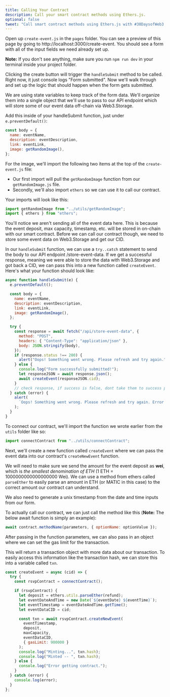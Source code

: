 ```yaml
---
title: Calling Your Contract
description: Call your smart contract methods using Ethers.js.
optional: false
tweet: "Call smart contract methods using Ethers.js with #30DaysofWeb3 @womenbuildweb3 💥"
---
```


Open up `create-event.js` in the `pages` folder. You can see a preview of this page by going to http://localhost:3000/create-event. You should see a form with all of the input fields we need already set up.

**Note:** If you don't see anything, make sure you run `npm run dev` in your terminal inside your project folder.

Clicking the create button will trigger the `handleSubmit` method to be called. Right now, it just console logs "Form submitted". Now we'll walk through and set up the logic that should happen when the form gets submitted.

We are using state variables to keep track of the form data. We'll organize them into a single object that we'll use to pass to our API endpoint which will store some of our event data off-chain via Web3.Storage.

Add this inside of your handleSubmit function, just under `e.preventDefault()`:

```javascript
const body = {
  name: eventName,
  description: eventDescription,
  link: eventLink,
  image: getRandomImage(),
};
```

For the image, we'll import the following two items at the top of the `create-event.js` file:

- Our first import will pull the `getRandomImage` function from our `getRandomImage.js` file.
- Secondly, we'll also import `ethers` so we can use it to call our contract.

Your imports will look like this:

```javascript
import getRandomImage from "../utils/getRandomImage";
import { ethers } from "ethers";
```

You'll notice we aren't sending all of the event data here. This is because the event deposit, max capacity, timestamp, etc. will be stored in on-chain with our smart contract. Before we can call our contract though, we need to store some event data on Web3.Storage and get our CID.

In our `handleSubmit` function, we can use a `try..catch` statement to send the body to our API endpoint /store-event-data. If we get a successful response, meaning we were able to store the data with Web3.Storage and got back a CID, we can pass this into a new function called `createEvent`. Here's what your function should look like:

```javascript
async function handleSubmit(e) {
  e.preventDefault();

  const body = {
    name: eventName,
    description: eventDescription,
    link: eventLink,
    image: getRandomImage(),
  };

  try {
    const response = await fetch("/api/store-event-data", {
      method: "POST",
      headers: { "Content-Type": "application/json" },
      body: JSON.stringify(body),
    });
    if (response.status !== 200) {
      alert("Oops! Something went wrong. Please refresh and try again.");
    } else {
      console.log("Form successfully submitted!");
      let responseJSON = await response.json();
      await createEvent(responseJSON.cid);
    }
    // check response, if success is false, dont take them to success page
  } catch (error) {
    alert(
      `Oops! Something went wrong. Please refresh and try again. Error ${error}`
    );
  }
}
```

To connect our contract, we'll import the function we wrote earlier from the `utils` folder like so:

```javascript
import connectContract from "../utils/connectContract";
```

Next, we'll create a new function called `createEvent` where we can pass the event data into our contract's `createNewEvent` function.

We will need to make sure we send the amount for the event deposit as **wei**, which is _the smallest denomination of ETH_ (1 ETH = 1000000000000000000 Wei). We can use a method from ethers called `parseEther` to easily parse an amount in ETH (or MATIC in this case) to the correct amount our contract can understand.

We also need to generate a unix timestamp from the date and time inputs from our form.

To actually call our contract, we can just call the method like this (**Note:** The below await function is simply an example):

```javascript
await contract.methodName(parameters, { optionName: optionValue });
```

After passing in the function parameters, we can also pass in an object where we can set the gas limit for the transaction.

This will return a transaction object with more data about our transaction. To easily access this information like the transaction hash, we can store this into a variable called `txn`.

```javascript
const createEvent = async (cid) => {
  try {
    const rsvpContract = connectContract();

    if (rsvpContract) {
      let deposit = ethers.utils.parseEther(refund);
      let eventDateAndTime = new Date(`${eventDate} ${eventTime}`);
      let eventTimestamp = eventDateAndTime.getTime();
      let eventDataCID = cid;

      const txn = await rsvpContract.createNewEvent(
        eventTimestamp,
        deposit,
        maxCapacity,
        eventDataCID,
        { gasLimit: 900000 }
      );
      console.log("Minting...", txn.hash);
      console.log("Minted -- ", txn.hash);
    } else {
      console.log("Error getting contract.");
    }
  } catch (error) {
    console.log(error);
  }
};
```
